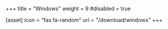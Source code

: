 +++
title = "Windows"
weight = 9
#disabled = true

[asset]
  icon = "fas fa-random"
  url = "/download/windows"
+++
